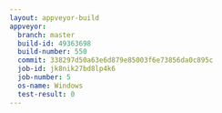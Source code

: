 ```yaml
---
layout: appveyor-build
appveyor:
  branch: master
  build-id: 49363698
  build-number: 550
  commit: 338297d50a63e6d879e85003f6e73856da0c895c
  job-id: jk8nik27bd8lp4k6
  job-number: 5
  os-name: Windows
  test-result: 0
---
```

